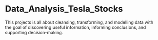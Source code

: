 # Data_Analysis_Tesla_Stocks
This projects is all about  cleansing, transforming, and modelling data with the goal of discovering useful information, informing conclusions, and supporting decision-making.
